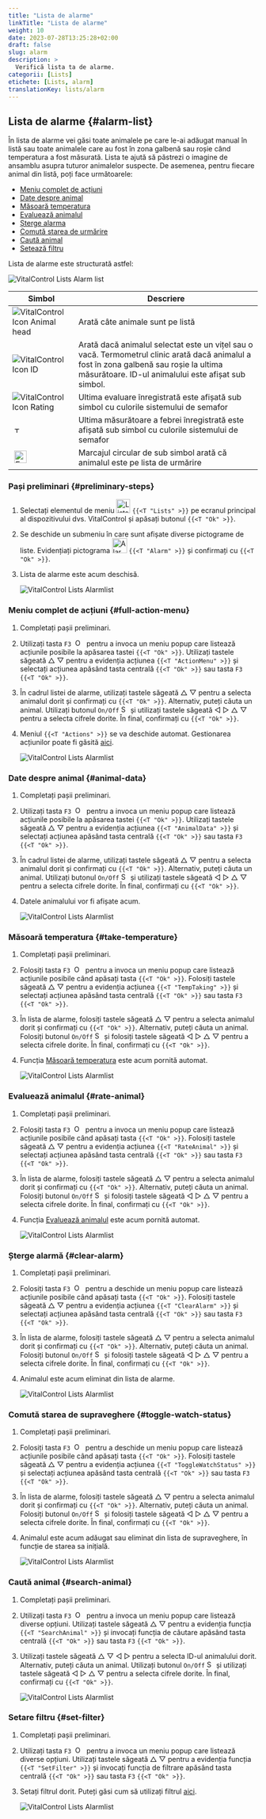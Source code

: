 ```yaml
---
title: "Lista de alarme"
linkTitle: "Lista de alarme"
weight: 10
date: 2023-07-28T13:25:28+02:00
draft: false
slug: alarm
description: >
  Verifică lista ta de alarme.
categorii: [Lists]
etichete: [Lists, alarm]
translationKey: lists/alarm
---
```

## Lista de alarme {#alarm-list}

În lista de alarme vei găsi toate animalele pe care le-ai adăugat manual în listă sau toate animalele care au fost în zona galbenă sau roșie când temperatura a fost măsurată. Lista te ajută să păstrezi o imagine de ansamblu asupra tuturor animalelor suspecte. De asemenea, pentru fiecare animal din listă, poți face următoarele:

- [Meniu complet de acțiuni](#full-action-menu)
- [Date despre animal](#animal-data)
- [Măsoară temperatura](#take-temperature)
- [Evaluează animalul](#rate-animal)
- [Șterge alarma](#clear-alarm)
- [Comută starea de urmărire](#toggle-watch-status)
- [Caută animal](#search-animal)
- [Setează filtru](#set-filter)

Lista de alarme este structurată astfel:

   ![VitalControl Lists Alarm list](../images/alarmstructure.png "Structura listei de alarme")

|Simbol   | Descriere
|-------  |----
| ![VitalControl Icon Animal head](../images/kopf.png "Cap de animal") | Arată câte animale sunt pe listă
| ![VitalControl Icon ID](../images/ID.png "ID") | Arată dacă animalul selectat este un vițel sau o vacă. Termometrul clinic arată dacă animalul a fost în zona galbenă sau roșie la ultima măsurătoare. ID-ul animalului este afișat sub simbol.
| ![VitalControl Icon Rating](../images/auge.png "Icon Evaluare") | Ultima evaluare înregistrată este afișată sub simbol cu culorile sistemului de semafor
| &nbsp;<img src="/icons/actions/temperature.svg" width="12" align="bottom" alt="Temperatura corpului" title="Temperatura corpului" /> | Ultima măsurătoare a febrei înregistrată este afișată sub simbol cu culorile sistemului de semafor
| &nbsp;<img src="/icons/actions/rating.svg" width="25" align="bottom" alt="Evaluarea animalului" title="Evaluarea animalului" /> | Marcajul circular de sub simbol arată că animalul este pe lista de urmărire

### Pași preliminari {#preliminary-steps}


1. Selectați elementul de meniu <img src="/icons/main/lists.svg" width="28" align="bottom" alt="Lists" /> `{{<T "Lists" >}}` pe ecranul principal al dispozitivului dvs. VitalControl și apăsați butonul `{{<T "Ok" >}}`.

2. Se deschide un submeniu în care sunt afișate diverse pictograme de liste. Evidențiați pictograma <img src="/icons/lists/alarmlist.svg" width="30" align="bottom" alt="Alarm" /> `{{<T "Alarm" >}}` și confirmați cu `{{<T "Ok" >}}`.

3. Lista de alarme este acum deschisă.

   ![VitalControl Lists Alarmlist](../images/firststeps.png "Preliminary Steps")

### Meniu complet de acțiuni {#full-action-menu}

1. Completați pașii preliminari.

2. Utilizați tasta `F3` &nbsp;<img src="/icons/footer/open-popup.svg" width="15" align="bottom" alt="Open popup" />&nbsp; pentru a invoca un meniu popup care listează acțiunile posibile la apăsarea tastei `{{<T "Ok" >}}`. Utilizați tastele săgeată △ ▽ pentru a evidenția acțiunea `{{<T "ActionMenu" >}}` și selectați acțiunea apăsând tasta centrală `{{<T "Ok" >}}` sau tasta `F3` `{{<T "Ok" >}}`.

3. În cadrul listei de alarme, utilizați tastele săgeată △ ▽ pentru a selecta animalul dorit și confirmați cu `{{<T "Ok" >}}`. Alternativ, puteți căuta un animal. Utilizați butonul `On/Off` <img src="/icons/footer/search.svg" width="15" align="bottom" alt="Search" /> și utilizați tastele săgeată ◁ ▷ △ ▽ pentru a selecta cifrele dorite. În final, confirmați cu `{{<T "Ok" >}}`.

4. Meniul `{{<T "Actions" >}}` se va deschide automat. Gestionarea acțiunilor poate fi găsită [aici](/ro/docs/actions/).

   ![VitalControl Lists Alarmlist](../images/actionmenu.png "Action menu")

### Date despre animal {#animal-data}

1. Completați pașii preliminari.

2. Utilizați tasta `F3` &nbsp;<img src="/icons/footer/open-popup.svg" width="15" align="bottom" alt="Open popup" />&nbsp; pentru a invoca un meniu popup care listează acțiunile posibile la apăsarea tastei `{{<T "Ok" >}}`. Utilizați tastele săgeată △ ▽ pentru a evidenția acțiunea `{{<T "AnimalData" >}}` și selectați acțiunea apăsând tasta centrală `{{<T "Ok" >}}` sau tasta `F3` `{{<T "Ok" >}}`.

3. În cadrul listei de alarme, utilizați tastele săgeată △ ▽ pentru a selecta animalul dorit și confirmați cu `{{<T "Ok" >}}`. Alternativ, puteți căuta un animal. Utilizați butonul `On/Off` <img src="/icons/footer/search.svg" width="15" align="bottom" alt="Search" /> și utilizați tastele săgeată ◁ ▷ △ ▽ pentru a selecta cifrele dorite. În final, confirmați cu `{{<T "Ok" >}}`.

4. Datele animalului vor fi afișate acum.

   ![VitalControl Lists Alarmlist](../images/animaldata.png "Datele animalului")

### Măsoară temperatura {#take-temperature}

1. Completați pașii preliminari.

2. Folosiți tasta `F3` &nbsp;<img src="/icons/footer/open-popup.svg" width="15" align="bottom" alt="Open popup" />&nbsp; pentru a invoca un meniu popup care listează acțiunile posibile când apăsați tasta `{{<T "Ok" >}}`. Folosiți tastele săgeată △ ▽ pentru a evidenția acțiunea `{{<T "TempTaking" >}}` și selectați acțiunea apăsând tasta centrală `{{<T "Ok" >}}` sau tasta `F3` `{{<T "Ok" >}}`.

3. În lista de alarme, folosiți tastele săgeată △ ▽ pentru a selecta animalul dorit și confirmați cu `{{<T "Ok" >}}`. Alternativ, puteți căuta un animal. Folosiți butonul `On/Off` <img src="/icons/footer/search.svg" width="15" align="bottom" alt="Search" /> și folosiți tastele săgeată ◁ ▷ △ ▽ pentru a selecta cifrele dorite. În final, confirmați cu `{{<T "Ok" >}}`.

4. Funcția [Măsoară temperatura](/ro/docs/actions/measure-temperature/#measure-fever) este acum pornită automat.

   ![VitalControl Lists Alarmlist](../images/temperature.png "Măsoară temperatura")

### Evaluează animalul {#rate-animal}

1. Completați pașii preliminari.

2. Folosiți tasta `F3` &nbsp;<img src="/icons/footer/open-popup.svg" width="15" align="bottom" alt="Open popup" />&nbsp; pentru a invoca un meniu popup care listează acțiunile posibile când apăsați tasta `{{<T "Ok" >}}`. Folosiți tastele săgeată △ ▽ pentru a evidenția acțiunea `{{<T "RateAnimal" >}}` și selectați acțiunea apăsând tasta centrală `{{<T "Ok" >}}` sau tasta `F3` `{{<T "Ok" >}}`.

3. În lista de alarme, folosiți tastele săgeată △ ▽ pentru a selecta animalul dorit și confirmați cu `{{<T "Ok" >}}`. Alternativ, puteți căuta un animal. Folosiți butonul `On/Off` <img src="/icons/footer/search.svg" width="15" align="bottom" alt="Search" /> și folosiți tastele săgeată ◁ ▷ △ ▽ pentru a selecta cifrele dorite. În final, confirmați cu `{{<T "Ok" >}}`.

4. Funcția [Evaluează animalul](/ro/docs/actions/rating/#rate-your-animals) este acum pornită automat.


   ![VitalControl Lists Alarmlist](../images/rateanimal.png "Rate animal")

### Șterge alarmă {#clear-alarm}

1. Completați pașii preliminari.

2. Folosiți tasta `F3` &nbsp;<img src="/icons/footer/open-popup.svg" width="15" align="bottom" alt="Open popup" />&nbsp; pentru a deschide un meniu popup care listează acțiunile posibile când apăsați tasta `{{<T "Ok" >}}`. Folosiți tastele săgeată △ ▽ pentru a evidenția acțiunea `{{<T "ClearAlarm" >}}` și selectați acțiunea apăsând tasta centrală `{{<T "Ok" >}}` sau tasta `F3` `{{<T "Ok" >}}`.

3. În lista de alarme, folosiți tastele săgeată △ ▽ pentru a selecta animalul dorit și confirmați cu `{{<T "Ok" >}}`. Alternativ, puteți căuta un animal. Folosiți butonul `On/Off` <img src="/icons/footer/search.svg" width="15" align="bottom" alt="Search" /> și folosiți tastele săgeată ◁ ▷ △ ▽ pentru a selecta cifrele dorite. În final, confirmați cu `{{<T "Ok" >}}`.

4. Animalul este acum eliminat din lista de alarme.

   ![VitalControl Lists Alarmlist](../images/clearalarm.png "Clear alarm")

### Comută starea de supraveghere {#toggle-watch-status}

1. Completați pașii preliminari.

2. Folosiți tasta `F3` &nbsp;<img src="/icons/footer/open-popup.svg" width="15" align="bottom" alt="Open popup" />&nbsp; pentru a deschide un meniu popup care listează acțiunile posibile când apăsați tasta `{{<T "Ok" >}}`. Folosiți tastele săgeată △ ▽ pentru a evidenția acțiunea `{{<T "ToggleWatchStatus" >}}` și selectați acțiunea apăsând tasta centrală `{{<T "Ok" >}}` sau tasta `F3` `{{<T "Ok" >}}`.

3. În lista de alarme, folosiți tastele săgeată △ ▽ pentru a selecta animalul dorit și confirmați cu `{{<T "Ok" >}}`. Alternativ, puteți căuta un animal. Folosiți butonul `On/Off` <img src="/icons/footer/search.svg" width="15" align="bottom" alt="Search" /> și folosiți tastele săgeată ◁ ▷ △ ▽ pentru a selecta cifrele dorite. În final, confirmați cu `{{<T "Ok" >}}`.

4. Animalul este acum adăugat sau eliminat din lista de supraveghere, în funcție de starea sa inițială.

   ![VitalControl Lists Alarmlist](../images/watchlist.png "Toggle watch status")

### Caută animal {#search-animal}


1. Completați pașii preliminari.

2. Utilizați tasta `F3` &nbsp;<img src="/icons/footer/open-popup.svg" width="15" align="bottom" alt="Open popup" />&nbsp; pentru a invoca un meniu popup care listează diverse opțiuni. Utilizați tastele săgeată △ ▽ pentru a evidenția funcția `{{<T "SearchAnimal" >}}` și invocați funcția de căutare apăsând tasta centrală `{{<T "Ok" >}}` sau tasta `F3` `{{<T "Ok" >}}`.

3. Utilizați tastele săgeată △ ▽ ◁ ▷ pentru a selecta ID-ul animalului dorit. Alternativ, puteți căuta un animal. Utilizați butonul `On/Off` <img src="/icons/footer/search.svg" width="15" align="bottom" alt="Search" /> și utilizați tastele săgeată ◁ ▷ △ ▽ pentru a selecta cifrele dorite. În final, confirmați cu `{{<T "Ok" >}}`.

   ![VitalControl Lists Alarmlist](../images/searchanimal.png "Search animal")

### Setare filtru {#set-filter}

1. Completați pașii preliminari.

2. Utilizați tasta `F3` &nbsp;<img src="/icons/footer/open-popup.svg" width="15" align="bottom" alt="Open popup" />&nbsp; pentru a invoca un meniu popup care listează diverse opțiuni. Utilizați tastele săgeată △ ▽ pentru a evidenția funcția `{{<T "SetFilter" >}}` și invocați funcția de filtrare apăsând tasta centrală `{{<T "Ok" >}}` sau tasta `F3` `{{<T "Ok" >}}`.

3. Setați filtrul dorit. Puteți găsi cum să utilizați filtrul [aici](../../filter/#applying-filters).

   ![VitalControl Lists Alarmlist](../images/setfilter.png "Set filter")
